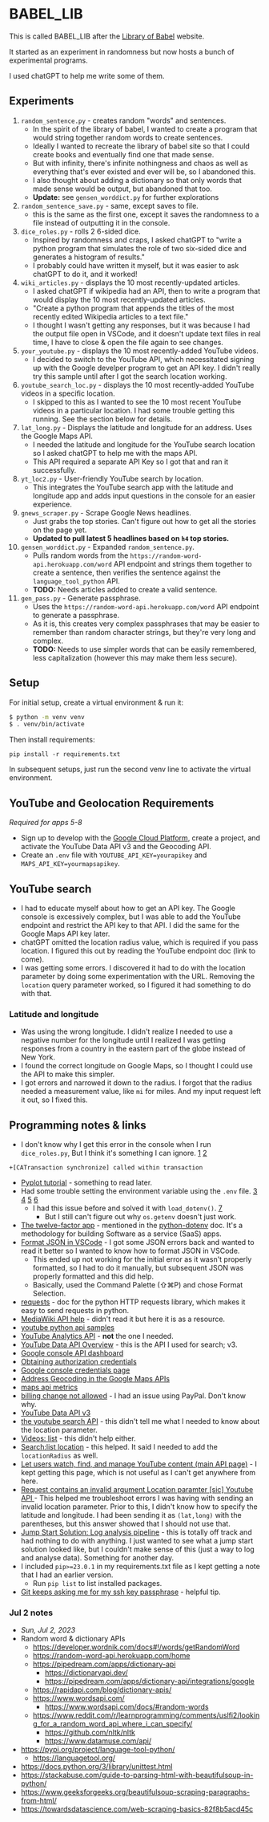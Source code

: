 # BABEL_LIB

This is called BABEL_LIB after the [Library of Babel](https://libraryofbabel.info/) website.

It started as an experiment in randomness but now hosts a bunch of experimental programs.

I used chatGPT to help me write some of them.

## Experiments

1. `random_sentence.py` - creates random "words" and sentences.
    - In the spirit of the library of babel, I wanted to create a program that would string together random words to create sentences. 
    - Ideally I wanted to recreate the library of babel site so that I could create books and eventually find one that made sense. 
    - But with infinity, there's infinite nothingness and chaos as well as everything that's ever existed and ever will be, so I abandoned this. 
    - I also thought about adding a dictionary so that only words that made sense would be output, but abandoned that too.
    - **Update:** see `gensen_worddict.py` for further explorations
2. `random_sentence_save.py` - same, except saves to file.
    - this is the same as the first one, except it saves the randomness to a file instead of outputting it in the console.
3. `dice_roles.py` - rolls 2 6-sided dice.
    - Inspired by randomness and craps, I asked chatGPT to "write a python program that simulates the role of two six-sided dice and generates a histogram of results." 
    - I probably could have written it myself, but it was easier to ask chatGPT to do it, and it worked!
4. `wiki_articles.py` - displays the 10 most recently-updated articles.
    - I asked chatGPT if wikipedia had an API, then to write a program that would display the 10 most recently-updated articles.
    - "Create a python program that appends the titles of the most recently edited Wikipedia articles to a text file."
    - I thought I wasn't getting any responses, but it was because I had the output file open in VSCode, and it doesn't update text files in real time, I have to close & open the file again to see changes.
5. `your_youtube.py` - displays the 10 most recently-added YouTube videos.
    - I decided to switch to the YouTube API, which necessitated signing up with the Google develper program to get an API key. I didn't really try this sample until after I got the search location working.
6. `youtube_search_loc.py` - displays the 10 most recently-added YouTube videos in a specific location.
    - I skipped to this as I wanted to see the 10 most recent YouTube videos in a particular location. I had some trouble getting this running. See the section below for details.
7. `lat_long.py` - Displays the latitude and longitude for an address. Uses the Google Maps API.
    - I needed the latitude and longitude for the YouTube search location so I asked chatGPT to help me with the maps API.
    - This API required a separate API Key so I got that and ran it successfully.
8. `yt_loc2.py` - User-friendly YouTube search by location.
    - This integrates the YouTube search app with the latitude and longitude app and adds input questions in the console for an easier experience.
9. `gnews_scraper.py` - Scrape Google News headlines.
    - Just grabs the top stories. Can't figure out how to get all the stories on the page yet.
    - **Updated to pull latest 5 headlines based on `h4` top stories.**
10. `gensen_worddict.py` - Expanded `random_sentence.py`.
    - Pulls random words from the `https://random-word-api.herokuapp.com/word` API endpoint and strings them together to create a sentence, then verifies the sentence against the `language_tool_python` API.
    - **TODO:** Needs articles added to create a valid sentence.
11. `gen_pass.py` - Generate passphrase.
    - Uses the `https://random-word-api.herokuapp.com/word` API endpoint to generate a passphrase.
    - As it is, this creates very complex passphrases that may be easier to remember than random character strings, but they're very long and complex.
    - **TODO:** Needs to use simpler words that can be easily remembered, less capitalization (however this may make them less secure).

## Setup

For initial setup, create a virtual environment & run it:

```bash
$ python -m venv venv
$ . venv/bin/activate
```

Then install requirements:

```shell
pip install -r requirements.txt
```

In subsequent setups, just run the second venv line to activate the virtual environment.

## YouTube and Geolocation Requirements

*Required for apps 5-8*

* Sign up to develop with the [Google Cloud Platform](https://console.cloud.google.com/), create a project, and activate the YouTube Data API v3 and the Geocoding API.
* Create an `.env` file with `YOUTUBE_API_KEY=yourapikey` and `MAPS_API_KEY=yourmapsapikey`.

## YouTube search

* I had to educate myself about how to get an API key. The Google console is excessively complex, but I was able to add the YouTube endpoint and restrict the API key to that API. I did the same for the Google Maps API key later.
* chatGPT omitted the location radius value, which is required if you pass location. I figured this out by reading the YouTube endpoint doc (link to come).
* I was getting some errors. I discovered it had to do with the location parameter by doing some experimentation with the URL. Removing the `location` query parameter worked, so I figured it had something to do with that.

### Latitude and longitude

* Was using the wrong longitude. I didn't realize I needed to use a negative number for the longitude until I realized I was getting responses from a country in the eastern part of the globe instead of New York.
* I found the correct longitude on Google Maps, so I thought I could use the API to make this simpler.
* I got errors and narrowed it down to the radius. I forgot that the radius needed a measurement value, like `mi` for miles. And my input request left it out, so I fixed this.

## Programming notes & links

* I don't know why I get this error in the console when I run `dice_roles.py`, But I think it's something I can ignore. [1](https://stackoverflow.com/questions/7196197/catransaction-synchronize-called-within-transaction) [2](https://github.com/spyder-ide/spyder/issues/20444)

```
+[CATransaction synchronize] called within transaction
```

* [Pyplot tutorial](https://matplotlib.org/stable/tutorials/introductory/pyplot.html) - something to read later.
* Had some trouble setting the environment variable using the `.env` file. [3](https://stackoverflow.com/questions/40728259/updated-environment-variable-but-os-getenv-keeps-returning-none) [4](https://www.php.net/manual/en/function.getenv.php) [5](https://able.bio/rhett/how-to-set-and-get-environment-variables-in-python--274rgt5) [6](https://stackoverflow.com/questions/19331497/set-environment-variables-from-file-of-key-value-pairs) 
  * I had this issue before and solved it with `load_dotenv()`. [7](https://pypi.org/project/python-dotenv/) 
    * But I still can't figure out why `os.getenv`  doesn't just work.
* [The twelve-factor app](https://12factor.net/) - mentioned in the [python-dotenv](https://pypi.org/project/python-dotenv/) doc. It's a methodology for building Software as a service (SaaS) apps.
* [Format JSON in VSCode](https://code.visualstudio.com/docs/editor/codebasics#_formatting) - I got some JSON errors back and wanted to read it better so I wanted to know how to format JSON in VSCode. 
  * This ended up not working for the initial error as it wasn't properly formatted, so I had to do it manually, but subsequent JSON was properly formatted and this did help. 
  * Basically, used the Command Palette (⇧⌘P) and chose Format Selection. 
* [requests](https://pypi.org/project/requests/) - doc for the python HTTP requests library, which makes it easy to send requests in python.
* [MediaWiki API help](https://en.wikipedia.org/w/api.php) - didn't read it but here it is as a resource.
* [youtube python api samples](https://github.com/youtube/api-samples/blob/master/python/geolocation_search.py)
* [YouTube Analytics API](https://console.cloud.google.com/marketplace/product/google/youtubeanalytics.googleapis.com) - **not** the one I needed.
* [YouTube Data API Overview](https://developers.google.com/youtube/v3/getting-started) - this is the API I used for search; v3.
* [Google console API dashboard](https://console.cloud.google.com/apis/dashboard)
* [Obtaining authorization credentials](https://developers.google.com/youtube/registering_an_application)
* [Google console credentials page](https://console.cloud.google.com/apis/credentials)
* [Address Geocoding in the Google Maps APIs](https://cloud.google.com/blog/products/maps-platform/address-geocoding-in-google-maps-apis)
* [maps api metrics](https://console.cloud.google.com/google/maps-apis/metrics)
* [billing change not allowed](https://support.google.com/paymentscenter/answer/9791006) - I had an issue using PayPal. Don't know why.
* [YouTube Data API v3](https://console.cloud.google.com/apis/api/youtube.googleapis.com)
* [the youtube search API](https://developers.google.com/youtube/v3/docs/search) - this didn't tell me what I needed to know about the location parameter.
* [Videos: list](https://developers.google.com/youtube/v3/docs/videos/list) - this didn't help either.
* [Search:list location](https://developers.google.com/youtube/v3/docs/search/list#location) - this helped. It said I needed to add the `locationRadius` as well.
* [Let users watch, find, and manage YouTube content (main API page)](https://developers.google.com/youtube) - I kept getting this page, which is not useful as I can't get anywhere from here.
* [Request contains an invalid argument Location paramter \[sic\] Youtube API ](https://stackoverflow.com/questions/72883738/request-contains-an-invalid-argument-location-paramter-youtube-api) - This helped me troubleshoot errors I was having with sending an invalid location parameter. Prior to this, I didn't know how to specify the latitude and longitude. I had been sending it as `(lat,long)` with the parentheses, but this answer showed that I should not use that.
* [Jump Start Solution: Log analysis pipeline](https://cloud.google.com/architecture/monitoring/log-analysis-pipeline) - this is totally off track and had nothing to do with anything. I just wanted to see what a jump start solution looked like, but I couldn't make sense of this (just a way to log and analyse data). Something for another day.
* I included `pip>=23.0.1` in my requirements.txt file as I kept getting a note that I had an earlier version.
  * Run `pip list` to list installed packages.
* [Git keeps asking me for my ssh key passphrase](https://stackoverflow.com/questions/10032461/git-keeps-asking-me-for-my-ssh-key-passphrase) - helpful tip.

### Jul 2 notes
* *Sun, Jul 2, 2023*
* Random word & dictionary APIs
  * https://developer.wordnik.com/docs#!/words/getRandomWord
  * https://random-word-api.herokuapp.com/home
  * https://pipedream.com/apps/dictionary-api
    * https://dictionaryapi.dev/
    * https://pipedream.com/apps/dictionary-api/integrations/google
  * https://rapidapi.com/blog/dictionary-apis/
  * https://www.wordsapi.com/
    * https://www.wordsapi.com/docs/#random-words
  * https://www.reddit.com/r/learnprogramming/comments/uslfi2/looking_for_a_random_word_api_where_i_can_specify/
    * https://github.com/nltk/nltk
    * https://www.datamuse.com/api/
* https://pypi.org/project/language-tool-python/
  * https://languagetool.org/
* https://docs.python.org/3/library/unittest.html
* https://stackabuse.com/guide-to-parsing-html-with-beautifulsoup-in-python/
* https://www.geeksforgeeks.org/beautifulsoup-scraping-paragraphs-from-html/
* https://towardsdatascience.com/web-scraping-basics-82f8b5acd45c